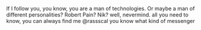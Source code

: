 If I follow you, you know, you are a man of technologies. Or maybe a man of different personalities? Robert Pain? Nik? well, nevermind. all you need to know, you can always find me @rassscal 
you know what kind of messenger

<!--
**i-am-an-ordinary-person-from-msk-obl/i-am-an-ordinary-person-from-msk-obl** is a ✨ _special_ ✨ repository because its `README.md` (this file) appears on your GitHub profile.

Here are some ideas to get you started:

- 🔭 I’m currently working on ...
- 🌱 I’m currently learning ...
- 👯 I’m looking to collaborate on ...
- 🤔 I’m looking for help with ...
- 💬 Ask me about ...
- 📫 How to reach me: ...
- 😄 Pronouns: ...
- ⚡ Fun fact: ...
-->
